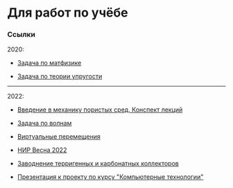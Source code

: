# Для работ по учёбе

### Ссылки

2020:

- [Задача по матфизике](https://mualal.github.io/source/tex/mathph2020/task1/main.pdf)

- [Задача по теории упругости](https://mualal.github.io/source/tex/telast2020/final-task/main.pdf)

---

2022:

- [Введение в механику пористых сред. Конспект лекций](https://mualal.github.io/source/tex/poromechanics/main.pdf)

- [Задача по волнам](https://mualal.github.io/source/tex/waves2022/main.pdf)

- [Виртуальные перемещения](https://mualal.github.io/source/tex/virtual-displacement/Muravtsev_Alexander_5040103_10401.pdf)

- [НИР Весна 2022](https://mualal.github.io/source/research/spring2022/main.pdf)

- [Заводнение терригенных и карбонатных коллекторов](https://mualal.github.io/source/tex/hydrocarbons2022/main.pdf)

- [Презентация к проекту по курсу "Компьютерные технологии"](https://mualal.github.io/source/python/sudoku/presentation/project_presentation.pdf)
